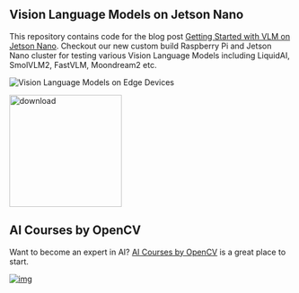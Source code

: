 ## Vision Language Models on Jetson Nano
This repository contains code for the blog post [Getting Started with VLM on Jetson Nano](https://learnopencv.com/vlm-on-jetson-nano/).
Checkout our new custom build Raspberry Pi and Jetson Nano cluster for testing various Vision Language Models including LiquidAI, SmolVLM2, FastVLM, Moondream2 etc.

![Vision Language Models on Edge Devices](https://learnopencv.com/wp-content/uploads/2025/09/vlm-on-jetson-orin-nano-1.gif)

[<img src="https://learnopencv.com/wp-content/uploads/2022/07/download-button-e1657285155454.png" alt="download" width="200">](https://www.dropbox.com/scl/fo/h1k05f5ejysmpvq3y75jv/AD8LwHKrzBleFuNq1lSuXxo?rlkey=346652tp74c12uxt2z3c20pvm&st=9mzor6y4&dl=1)

## AI Courses by OpenCV

Want to become an expert in AI? [AI Courses by OpenCV](https://opencv.org/courses/) is a great place to start.

[![img](https://learnopencv.com/wp-content/uploads/2023/01/AI-Courses-By-OpenCV-Github.png)](https://opencv.org/courses/)